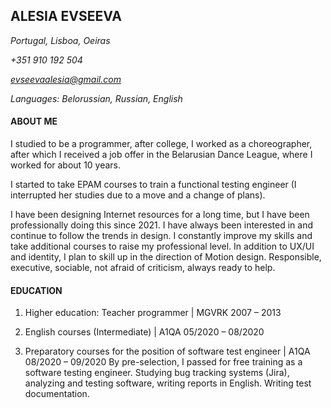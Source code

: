 ## ALESIA EVSEEVA

_Portugal, Lisboa, Oeiras_

_+351 910 192 504_

*evseevaalesia@gmail.com*

_Languages: Belorussian, Russian, English_

#### ABOUT ME

I studied to be a programmer, after college, I worked as a choreographer, after which I received a job offer in the Belarusian Dance League, where I worked for about 10 years.

I started to take EPAM courses to train a functional testing engineer (I interrupted her studies due to a move and a change of plans).

I have been designing Internet resources for a long time, but I have been professionally doing this since 2021. I have always been interested in and continue to follow the trends in design. I constantly improve my skills and take additional courses to raise my professional level. In addition to UX/UI and identity, I plan to skill up in the direction of Motion design.
Responsible, executive, sociable, not afraid of criticism, always ready to help.

#### EDUCATION

1. Higher education: Teacher programmer | MGVRK 2007 – 2013

2. English courses (Intermediate) | A1QA 05/2020 – 08/2020

3. Preparatory courses for the position of software test engineer | A1QA 08/2020 – 09/2020
   By pre-selection, I passed for free training as a software testing engineer.
   Studying bug tracking systems (Jira), analyzing and testing software, writing reports in English.
   Writing test documentation.
